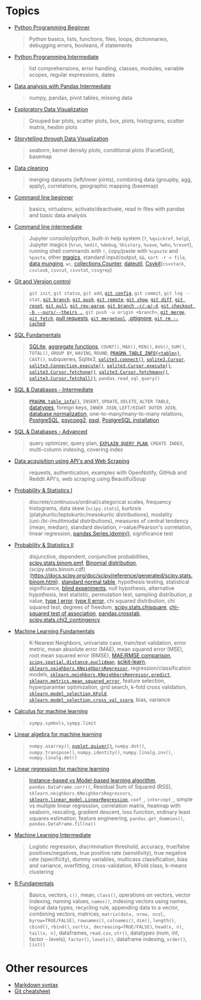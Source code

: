 # Topics

- [Python Programming Beginner](\[Dataquest\]%20\[01\]%20Python%20Programming%20Beginner/) 
    > Python basics, lists, functions, files, loops, dictionnaries, debugging errors, booleans, if statements
- [Python Programming Intermediate](\[Dataquest\]%20\[02\]%20Python%20Programming%20Intermediate/) 
    > list comprehensions, error handling, classes, modules, variable scopes, regular expressions, dates
- [Data analysis with Pandas Intermediate](\[Dataquest\]%20\[03\]%20Data%20analysis%20with%20Pandas%20Intermediate) 
    > numpy, pandas, pivot tables, missing data
- [Exploratory Data Visualization](\[Dataquest\]%20\[04\]%20Exploratory%20Data%20Visualization) 
    > Grouped bar plots, scatter plots, box, plots, histograms, scatter matrix, hexbin plots
- [Storytelling through Data Visualization](\[Dataquest\]%20\[05\]%20Storytelling%20through%20Data%20Visualization) 
    > seaborn, kernel density plots, conditional plots (FacetGrid), basemap
- [Data cleaning](\[Dataquest\]%20\[06\]%20Data%20cleaning) 
    > merging datasets (left/inner joints), combining data (groupby, agg, apply), correlations, geographic mapping (basemap)
- [Command line beginner](\[Dataquest\]%20\[07\]%20Command%20line%20beginner) 
    > basics, virtualenv, activate/deactivate, read in files with pandas and basic data analysis
- [Command line intermediate](\[Dataquest\]%20\[08\]%20Command%20line%20intermediate) 
    > Jupyter console/ipython, built-in help system (`?`, `%quickref`, `help`), Jupyter magics (`%run`, `%edit`, `%debug`, `%history`, `%save`, `%who`, `%reset`), running shell commands with `!`, copy/paste with `%cpaste` and `%paste`, other [magics](http://ipython.readthedocs.org/en/stable/interactive/magics.html), standard input/output, `&&`, `sort -r < file`, [data munging](https://en.wikipedia.org/wiki/Data_wrangling), `wc`, [collections.Counter](https://docs.python.org/3/library/collections.html#collections.Counter), [dateutil](https://dateutil.readthedocs.org/en/latest/parser.html), [Csvkit](https://csvkit.readthedocs.io/en/0.9.1/install.html)(`csvstack`, `csvlook`, `csvcut`, `csvstat`, `csvgrep`)
- [Git and Version control](\[Dataquest\]%20\[09\]%20Git%20and%20Version%20control) 
    > `git init`, `git status`, `git add`, [`git config`](https://git-scm.com/docs/git-config), `git commit`, `git log --stat`, [`git branch`](https://git-scm.com/docs/git-branch), [`git push`](https://git-scm.com/docs/git-push), [`git remote`](https://git-scm.com/docs/git-remote), [`git show`](https://git-scm.com/docs/git-show), [`git diff`](https://git-scm.com/docs/git-diff), [`git reset`](https://git-scm.com/docs/git-reset), [`git pull`](https://git-scm.com/docs/git-pull), [`git rev-parse`](https://git-scm.com/docs/git-rev-parse), [`git branch -r/-a/-d`](https://git-scm.com/docs/git-branch), [`git checkout -b --ours/--theirs .`](https://git-scm.com/docs/git-checkout), `git push -u origin <branch>`, [`git merge`](https://git-scm.com/docs/git-merge), [`git fetch`](https://git-scm.com/docs/git-fetch), [pull requests](https://help.github.com/articles/using-pull-requests/), [`git mergetool`](https://git-scm.com/docs/git-mergetool), [.gitignore](https://github.com/github/gitignore), [`git rm --cached`](https://git-scm.com/docs/git-rm)
- [SQL Fundamentals](\[Dataquest\]%20\[10\]%20Sql%20fundamentals)
    > [SQLite](https://www.sqlite.org), [aggregate functions](https://sqlite.org/lang_aggfunc.html), `COUNT()`, `MAX()`, `MIN()`, `AVG()`, `SUM()`, `TOTAL()`, `GROUP BY`, `HAVING`, `ROUND`, [`PRAGMA TABLE_INFO(<table>)`](https://sqlite.org/pragma.html#pragma_table_info), `CAST()`, subqueries, Sqlite3, [`sqlite3.connect()`](https://docs.python.org/3/library/sqlite3.html#sqlite3.Connection), [`sqlite3.Cursor`](https://docs.python.org/3/library/sqlite3.html#cursor-objects), [`sqlite3.Connection.execute()`](https://docs.python.org/3/library/sqlite3.html#sqlite3.Connection.execute), [`sqlite3.Cursor.execute()`](https://docs.python.org/3/library/sqlite3.html#sqlite3.Cursor.execute), [`sqlite3.Cursor.fetchone()`](https://docs.python.org/3/library/sqlite3.html#sqlite3.Cursor.fetchone), [`sqlite3.Cursor.fetchmany()`](https://docs.python.org/3/library/sqlite3.html#sqlite3.Cursor.fetchmany), [`sqlite3.Cursor.fetchall()`](https://docs.python.org/3/library/sqlite3.html#sqlite3.Cursor.fetchall), `pandas.read_sql_query()`
- [SQL & Databases - Intermediate](\[Dataquest\]%20\[11\]%20Sql%20intermediate)
    > [`PRAGMA table_info()`](https://sqlite.org/pragma.html#pragma_table_info), `INSERT`, `UPDATE`, `DELETE`, `ALTER TABLE`, [datatypes](https://www.sqlite.org/datatype3.html), foreign keys, `INNER JOIN`, `LEFT/RIGHT OUTER JOIN`, [database normalization](https://en.wikipedia.org/wiki/Database_normalization#Objectives), one-to-many/many-to-many relations, [PostgreSQL](http://www.postgresql.org/), [psycopg2](http://initd.org/psycopg/), [psql](http://www.postgresql.org/docs/9.4/static/app-psql.html), [PostgreSQL installation](http://www.bigsql.org/postgresql/installers.jsp)
- [SQL & Databases - Advanced](\[Dataquest\]%20\[12\]%20Sql%20advanced)
    > query optimizer, query plan, [`EXPLAIN QUERY PLAN`](https://www.sqlite.org/eqp.html), `CREATE INDEX`, multi-column indexing, covering index
- [Data acquisition using API's and Web Scraping](\[Dataquest\]%20\[13\]%20APIs%20and%20Web%20Scraping) 
    > requests, authentication, examples with OpenNotify, GitHub and Reddit API's, web scraping using BeautifulSoup
- [Probability & Statistics I](\[Dataquest\]%20\[14\]%20Probability%20and%20Statistics%20I)
    > discrete/continuous/ordinal/categorical scales, frequency histograms, data skew (`scipy.stats`), kurtosis (platykurtic/leptokurtic/mesokurtic distributions), modality (uni-/bi-/multimodal distributions), measures of central tendency (mean, median), standard deviation, r-value/Pearson's correlation, linear regression, [pandas.Series.idxmin()](https://pandas.pydata.org/pandas-docs/stable/generated/pandas.Series.idxmin.html), significance test
- [Probability & Statistics II](\[Dataquest\]%20\[15\]%20Probability%20and%20Statistics%20II)
    > disjunctive, dependent, conjunctive probabilities, [scipy.stats.binom.pmf](https://docs.scipy.org/doc/scipy-0.16.1/reference/generated/scipy.stats.binom.html), [Binomial distribution](https://en.wikipedia.org/wiki/Binomial_distribution), (scipy.stats.binom.cdf)(https://docs.scipy.org/doc/scipy/reference/generated/scipy.stats.binom.html), [standard normal table](https://en.wikipedia.org/wiki/Standard_normal_table), hypothesis testing, statistical significance, [blind experiments](https://en.wikipedia.org/wiki/Blind_experiment), null hypothesis, alternative hypothesis, test statistic, permutation test, sampling distribution, p value, [type I error](https://en.wikipedia.org/wiki/Type_I_and_type_II_errors), [type II error](https://en.wikipedia.org/wiki/Type_I_and_type_II_errors), chi squared distribution, chi squared test, degrees of freedom, [scipy.stats.chisquare](https://docs.scipy.org/doc/scipy/reference/generated/scipy.stats.mstats.chisquare.html), [chi-squared test of association](https://en.wikipedia.org/wiki/Chi-squared_test), [pandas.crosstab](http://pandas.pydata.org/pandas-docs/version/0.17.0/generated/pandas.crosstab.html), [scipy.stats.chi2_contingency](http://docs.scipy.org/doc/scipy-0.15.1/reference/generated/scipy.stats.chi2_contingency.html)
- [Machine Learning Fundamentals](\[Dataquest\]%20\[16\]%20Machine-learning%20fundamentals)
    > K-Nearest Neighbors, univariate case, train/test validation, error metric, mean absolute error (MAE), mean squared error (MSE), root mean squared error (RMSE), [MAE/RMSE comparison](https://medium.com/human-in-a-machine-world/mae-and-rmse-which-metric-is-better-e60ac3bde13d), [`scipy.spatial.distance.euclidean`](https://docs.scipy.org/doc/scipy-0.14.0/reference/generated/scipy.spatial.distance.euclidean.html), [scikit-learn](http://scikit-learn.org/), [`sklearn.neighbors.KNeighborsRegressor`](http://scikit-learn.org/stable/modules/generated/sklearn.neighbors.KNeighborsRegressor.html#sklearn.neighbors.KNeighborsRegressor), regression/classification models, [`sklearn.neighbors.KNeighborsRegressor.predict`](http://scikit-learn.org/stable/modules/generated/sklearn.neighbors.KNeighborsRegressor.html#sklearn.neighbors.KNeighborsRegressor.predict), [`sklearn.metrics.mean_squared_error`](http://scikit-learn.org/stable/modules/generated/sklearn.metrics.mean_squared_error.html#sklearn.metrics.mean_squared_error), feature selection, hyperparamter optimization, grid search, k-fold cross validation, [`sklearn.model_selection.KFold`](http://scikit-learn.org/stable/modules/generated/sklearn.model_selection.KFold.html#sklearn.model_selection.KFold), [`sklearn.model_selection.cross_val_score`](http://scikit-learn.org/stable/modules/generated/sklearn.model_selection.cross_val_score.html), bias, variance
- [Calculus for machine learning](\[Dataquest\]%20\[17\]%20Calculus%20for%20machine%20learning)
    > `sympy.symbols`, `sympy.limit`
- [Linear algebra for machine learning](\[Dataquest\]%20\[18\]%20Linear%20algebra%20for%20machine%20learning)
    > `numpy.asarray()`, [`pyplot.quiver()`](http://matplotlib.org/api/pyplot_api.html#matplotlib.pyplot.quiver), `numpy.dot()`, `numpy.transpose()`, `numpy.identity()`, `numpy.linalg.inv()`, `numpy.linalg.det()`
- [Linear regression for machine learning](\[Dataquest\]%20\[19\]%20Linear%20regression%20for%20machine%20learning)
    > [Instance-based vs Model-based learning algorithm](https://en.wikipedia.org/wiki/Instance-based_learning), `pandas.DataFrame.corr()`, Residual Sum of Squared (RSS), `sklearn.neighbors.KNeighborsRegressors`, [`sklearn.linear_model.LinearRegression`](http://scikit-learn.org/stable/modules/generated/sklearn.linear_model.LinearRegression.html), `coef_`, `intercept_`, simple vs multiple linear regression, correlation matrix, heatmap with seaborn, rescaling, gradient descent, loss function, ordinary least squares estimation, feature engineering, `pandas.get_dummies()`, `pandas.DataFrame.fillna()`
- [Machine Learning Intermediate]()
    > Logistic regression, discrimination threshold, accuracy, true/false positives/negatives, true positive rate (sensitivity), true negative rate (specificity), dummy variables, multicass classification, bias and variance, overfitting, cross-validation, KFold class, k-means clustering
- [R Fundamentals](\[Dataquest\]%20\[99\]%20R%20Fundamentals)
    > Basics, vectors, `c()`, mean, `class()`, operations on vectors, vector indexing, naming values, `names()`, indexing vectors using names, logical data types, recycling rule, appending data to a vector, combining vectors, matrices, `matrix(data, nrow, ncol, byrow=TRUE/FALSE)`, `rownames()`, `colnames()`, `dim()`, `length()`, `cbind()`, `rbind()`, `sort(x, decreasing=TRUE/FALSE)`, `head(x, n)`, `tail(x, n)`, dataframes, `read.csv`, `str()`, datatypes (num, int, factor - levels), `factor()`, `levels()`, dataframe indexing, `order()`, `list()`

# Other resources
- [Markdown syntax](https://daringfireball.net/projects/markdown/syntax)
- [Git cheatsheet](https://github.com/cnoza/DataAnalysis/blob/master/_CheatSheets/github-git-cheat-sheet.pdf)
